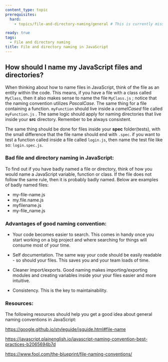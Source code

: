 ```yaml
---
content_type: topic
prerequisites:
  hard:
    - topics/file-and-directory-naming/general # This is currently missing. It is still here: Umuzi-org/ACN-syllabus#314

ready: true
tags:
  - File and directory naming
title: File and directory naming in JavaScript
---
```


## How should I name my JavaScript files and directories?

When thinking about how to name files in JavaScript, think of the file as an entity within the code. This means, if you have a file with a class called `MyClass`, then it also makes sense to name the file `MyClass.js` ; notice that the naming convention utilizes _PascalCase_. The same thing for a file containing a function. `myFunction` should live inside a _camelCased_ file called `myFunction.js` . The same logic should apply for naming directories that live inside your **src** directory. Remember to be always consistent.

The same thing should be done for files inside your **spec** folder(tests), with the small difference that the file name should end with `.spec`. if you want to test a function called inside a file called `login.js`, then name the test file like so: `login.spec.js`.

### Bad file and directory naming in JavaScript:

To find out if you have badly named a file or directory, think of how you would name a JavaScript variable, function or class. If the file does not follow the same rule, then it is probably badly named. Below are examples of badly named files:

- my-file-name.js
- my.file.name.js
- myfilename.js
- my-file_name.js

### Advantages of good naming convention:

- Your code becomes easier to search. This comes in handy once you start working on a big project and where searching for things will consume most of your time.

- Self documentation. The same way your code should be easily readable - so should your files. This saves you and your team loads of time.

- Cleaner import/exports. Good naming makes importing/exporting modules and creating variables inside your your files easier and more intuitive.

- Consistency. This is the key to maintainability.

### Resources:

The following resources should help you get a good idea about general naming conventions in JavaScript:

<https://google.github.io/styleguide/jsguide.html#file-name>

<https://javascript.plainenglish.io/javascript-naming-convention-best-practices-b2065694b7d>

<https://www.fool.com/the-blueprint/file-naming-conventions/>
